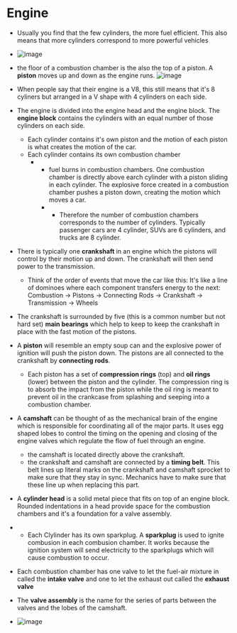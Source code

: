 # Engine
  
  * Usually you find that the few cylinders, the more fuel efficient. This also means that more cylinders correspond to more powerful vehicles
* ![image](https://github.com/user-attachments/assets/00b7eb29-ccb0-4512-b8d3-717df525ea26)

* the floor of a combustion chamber is the also the top of a piston. A **piston** moves up and down as the engine runs.
![image](https://github.com/user-attachments/assets/ed85965c-1a4d-402c-85c7-7d16ba3ef79e)
* When people say that their engine is a V8, this still means that it's 8 cyliners but arranged in a V shape with 4 cylinders on each side.
* The engine is divided into the engine head and the engine block. The **engine block** contains the cylinders with an equal number of those cylinders on each side.
  * Each cylinder contains it's own piston and the motion of each piston is what creates the motion of the car.
  * Each cylinder contains its own combustion chamber
    * * fuel burns in combustion chambers. One combustion chamber is directly above earch cylinder with a piston sliding in each cylinder. The explosive force created in a combustion chamber pushes a piston down, creating the motion which moves a car.
      * * Therefore the number of combustion chambers corresponds to the number of cylinders. Typically passenger cars are 4 cylinder, SUVs are 6 cylinders, and trucks are 8 cylinder.
* There is typically one **crankshaft** in an engine which the pistons will control by their motion up and down. The crankshaft will then send power to the transmission.
  * Think of the order of events that move the car like this: It's like a line of dominoes where each component transfers energy to the next:
Combustion → Pistons → Connecting Rods → Crankshaft → Transmission → Wheels
* The crankshaft is surrounded by five (this is a common number but not hard set) **main bearings** which help to keep to keep the crankshaft in place with the fast motion of the pistons.
* A **piston** will resemble an empty soup can and the explosive power of ignition will push the piston down. The pistons are all connected to the crankshaft by **connecting rods**.
  * Each piston has a set of **compression rings** (top) and **oil rings** (lower) between the piston and the cylinder. The compression ring is to absorb the impact from the piston while the oil ring is meant to prevent oil in the crankcase from splashing and seeping into a combustion chamber.
* A **camshaft** can be thought of as the mechanical brain of the engine which is responsible for coordinating all of the major parts. It uses egg shaped lobes to control the timing on the opening and closing of the engine valves which regulate the flow of fuel through an engine.
  * the camshaft is located directly above the crankshaft.
  * the crankshaft and camshaft are connected by a **timing belt**. This belt lines up literal marks on the crankshaft and camshaft sprocket to make sure that they stay in sync. Mechanics have to make sure that these line up when replacing this part.
* A **cylinder head** is a solid metal piece that fits on top of an engine block. Rounded indentations in a head provide space for the combustion chambers and it's a foundation for a valve assembly.
* * Each Clylinder has its own sparkplug. A **sparkplug** is used to ignite combusion in each combusion chamber. It works because the ignition system will send electricity to the sparkplugs which will cause combustion to occur.
* Each combustion chamber has one valve to let the fuel-air mixture in called the **intake valve** and one to let the exhaust out called the **exhaust valve**
* The **valve assembly** is the name for the series of parts between the valves and the lobes of the camshaft.
* ![image](https://github.com/user-attachments/assets/bcc1f23c-133d-49b8-9923-bdc534bbde4b)

